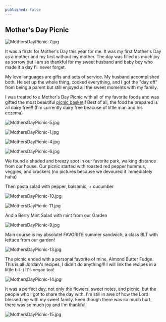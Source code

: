 ```yaml
---
published: false
---
```

## Mother's Day Picnic

![MothersDayPicnic-7.jpg]({{site.baseurl}}/assets/MothersDayPicnic-7.jpg)

It was a firsts for Mother's Day this year for me. It was my first Mother's Day as a mother and my first without my mother. The day was filled as much joy as sorrow but I am so thankful for my sweet husband and baby boy who made it a day I'll never forget. 

My love languages are gifts and acts of service. My husband accomplished both. He set up the whole thing, cooked everything, and I got the "day off" from being a parent but still enjoyed all the sweet moments with my family. 

I was treated to a Mother's Day Picnic with all of my favorite foods and was gifted the most beautiful [picnic basket](https://www.bedbathandbeyond.com/store/product/picnic-time-reg-22-piece-insulated-picnic-basket-for-4/1062492577?categoryId=12346)!! Best of all, the food he prepared is all dairy free!! (I'm currently dairy free beacuse of little man and his eczema) 

![MothersDayPicnic-5.jpg]({{site.baseurl}}/assets/MothersDayPicnic-5.jpg)

![MothersDayPicnic-1.jpg]({{site.baseurl}}/assets/MothersDayPicnic-1.jpg)

![MothersDayPicnic-4.jpg]({{site.baseurl}}/assets/MothersDayPicnic-4.jpg)

![MothersDayPicnic-6.jpg]({{site.baseurl}}/assets/MothersDayPicnic-6.jpg)


We found a shaded and breezy spot in our favorite park, walking distance from our house. Our picnic started with roasted red pepper hummus, veggies, and crackers (no pictures because we devoured it immediately haha) 

Then pasta salad with pepper, balsamic, + cucumber 

![MothersDayPicnic-10.jpg]({{site.baseurl}}/assets/MothersDayPicnic-10.jpg)

![MothersDayPicnic-11.jpg]({{site.baseurl}}/assets/MothersDayPicnic-11.jpg)

And a Berry Mint Salad with mint from our Garden 

![MothersDayPicnic-9.jpg]({{site.baseurl}}/assets/MothersDayPicnic-9.jpg)


Main course is my absolutel FAVORITE summer sandwich, a class BLT with lettuce from our garden! 

![MothersDayPicnic-13.jpg]({{site.baseurl}}/assets/MothersDayPicnic-13.jpg)

The picnic ended with a personal favorite of mine, Almond Butter Fudge. This is all Jordan's recipes, I didn't do anything!!! I will link the recipes in a little bit :) It's vegan too!

![MothersDayPicnic-14.jpg]({{site.baseurl}}/assets/MothersDayPicnic-14.jpg)

It was a perfect day, not only the flowers, sweet notes, and picnic, but the people who I got to share the day with. I'm still in awe of how the Lord blessed me with my sweet family. Even though there was so much hurt, there was so much joy and I'm thankful. 

![MothersDayPicnic-15.jpg]({{site.baseurl}}/assets/MothersDayPicnic-15.jpg)












